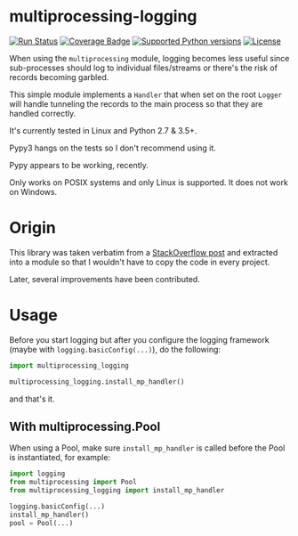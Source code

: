 # multiprocessing-logging

[![Run Status](https://api.shippable.com/projects/57c8a389407d610f0052c211/badge?branch=master)](https://app.shippable.com/projects/57c8a389407d610f0052c211)
[![Coverage Badge](https://api.shippable.com/projects/57c8a389407d610f0052c211/coverageBadge?branch=master)](https://app.shippable.com/projects/57c8a389407d610f0052c211)
[![Supported Python versions](https://img.shields.io/pypi/pyversions/multiprocessing-logging.svg)](https://pypi.python.org/pypi/multiprocessing-logging/)
[![License](https://img.shields.io/pypi/l/multiprocessing-logging.svg)](https://pypi.python.org/pypi/multiprocessing-logging/)


When using the `multiprocessing` module, logging becomes less useful since
sub-processes should log to individual files/streams or there's the risk of
records becoming garbled.

This simple module implements a `Handler` that when set on the root
`Logger` will handle tunneling the records to the main process so that
they are handled correctly.

It's currently tested in Linux and Python 2.7 & 3.5+.

Pypy3 hangs on the tests so I don't recommend using it.

Pypy appears to be working, recently.

Only works on POSIX systems and only Linux is supported. It does not work on Windows.

# Origin

This library was taken verbatim from a [StackOverflow post](http://stackoverflow.com/questions/641420/how-should-i-log-while-using-multiprocessing-in-python)
and extracted into a module so that I wouldn't have to copy the code in every
project.

Later, several improvements have been contributed.

# Usage

Before you start logging but after you configure the logging framework (maybe with `logging.basicConfig(...)`), do the following:

```py
import multiprocessing_logging

multiprocessing_logging.install_mp_handler()
```

and that's it.

## With multiprocessing.Pool

When using a Pool, make sure `install_mp_handler` is called before the Pool is instantiated, for example:

```py
import logging
from multiprocessing import Pool
from multiprocessing_logging import install_mp_handler

logging.basicConfig(...)
install_mp_handler()
pool = Pool(...)
```
